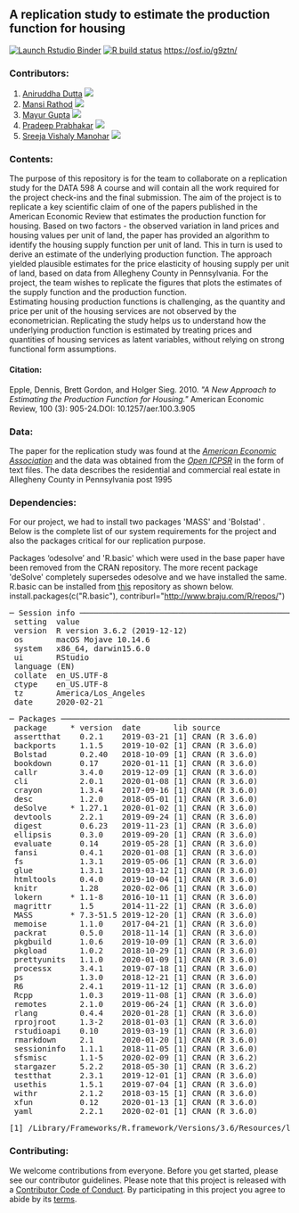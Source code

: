 
## A replication study to estimate the production function for housing

<!-- badges: start -->
[![Launch Rstudio Binder](http://mybinder.org/badge_logo.svg)](https://mybinder.org/v2/gh/ReplicationStudy/ReplicationStudyToEstimatePFforHousing/master?urlpath=rstudio)
[![R build status](https://github.com/ReplicationStudy/ReplicationStudyToEstimatePFforHousing/workflows/R-CMD-check/badge.svg)](https://github.com/ReplicationStudy/ReplicationStudyToEstimatePFforHousing/actions)
https://osf.io/g9ztn/
<!-- badges: end -->


### Contributors: 

1. [Aniruddha Dutta](https://github.com/aniruddha29) [![](https://orcid.org/sites/default/files/images/orcid_16x16.png)](https://orcid.org/0000-0002-3905-946X)
2. [Mansi Rathod](https://github.com/rathodmansi) [![](https://orcid.org/sites/default/files/images/orcid_16x16.png)]( https://orcid.org/0000-0001-7089-4300 )
3. [Mayur Gupta](https://github.com/mayurgpt07) [![](https://orcid.org/sites/default/files/images/orcid_16x16.png)](https://orcid.org/0000-0001-9139-5519) 
4. [Pradeep Prabhakar](https://github.com/Pradeepprabhakar92) [![](https://orcid.org/sites/default/files/images/orcid_16x16.png)](https://orcid.org/0000-0001-6202-5607) 
5. [Sreeja Vishaly Manohar](https://github.com/Sreejavm) [![](https://orcid.org/sites/default/files/images/orcid_16x16.png)](https://orcid.org/0000-0002-7566-5336 )

### Contents:

The purpose of this repository is for the team to collaborate on a replication study for the DATA 598 A course and will contain all the work required for the project check-ins and the final submission. The aim of the project is to replicate a key scientific claim of one of the papers published in the American Economic Review that estimates the production function for housing. Based on two factors - the observed variation in land prices and housing values per unit of land, the paper has provided an algorithm to identify the housing supply function per unit of land. This in turn is used to derive an estimate of the underlying production function. The approach yielded plausible estimates for the price elasticity of housing supply per unit of land, based on data from Allegheny County in Pennsylvania. For the project, the team wishes to replicate the figures that plots the estimates of the supply function and the production function. \
Estimating housing production functions is challenging, as the quantity and price per unit of the housing services are not observed by the econometrician. Replicating the study helps us to understand how the underlying production function is estimated by treating prices and quantities of housing services as latent variables, without relying on strong functional form assumptions.
#### Citation:
Epple, Dennis, Brett Gordon, and Holger Sieg. 2010. *"A New Approach to Estimating the Production Function for Housing."* American Economic Review, 100 (3): 905-24.DOI: 10.1257/aer.100.3.905

### Data:
The paper for the replication study was found at the *[American Economic Association](https://www.aeaweb.org/articles?id=10.1257/aer.100.3.905)* and the data was obtained from the *[Open ICPSR](https://www.openicpsr.org/openicpsr/project/112360/version/V1/view)* in the form of text files. The data describes the residential and commercial real estate in Allegheny County in Pennsylvania post 1995 <br/>

### Dependencies:
For our project, we had to install two packages 'MASS' and 'Bolstad' . Below is the complete list of our system requirements for the project and also the packages critical for our replication purpose.

Packages ‘odesolve’ and 'R.basic' which were used in the base paper have been removed from the CRAN repository. The more recent package 'deSolve' completely supersedes odesolve and we have installed the same. R.basic can be installed from [this](http://www.braju.com/R/repos/) repository as shown below. \
install.packages(c("R.basic"), contriburl="http://www.braju.com/R/repos/")

<pre>
─ Session info ───────────────────────────────────────────────────
 setting  value                       
 version  R version 3.6.2 (2019-12-12)
 os       macOS Mojave 10.14.6        
 system   x86_64, darwin15.6.0        
 ui       RStudio                     
 language (EN)                        
 collate  en_US.UTF-8                 
 ctype    en_US.UTF-8                 
 tz       America/Los_Angeles         
 date     2020-02-21                  
</pre>
<pre>
─ Packages ───────────────────────────────────────────────────────
 package     * version  date       lib source        
 assertthat    0.2.1    2019-03-21 [1] CRAN (R 3.6.0)
 backports     1.1.5    2019-10-02 [1] CRAN (R 3.6.0)
 Bolstad       0.2.40   2018-10-09 [1] CRAN (R 3.6.0)
 bookdown      0.17     2020-01-11 [1] CRAN (R 3.6.0)
 callr         3.4.0    2019-12-09 [1] CRAN (R 3.6.0)
 cli           2.0.1    2020-01-08 [1] CRAN (R 3.6.0)
 crayon        1.3.4    2017-09-16 [1] CRAN (R 3.6.0)
 desc          1.2.0    2018-05-01 [1] CRAN (R 3.6.0)
 deSolve     * 1.27.1   2020-01-02 [1] CRAN (R 3.6.0)
 devtools      2.2.1    2019-09-24 [1] CRAN (R 3.6.0)
 digest        0.6.23   2019-11-23 [1] CRAN (R 3.6.0)
 ellipsis      0.3.0    2019-09-20 [1] CRAN (R 3.6.0)
 evaluate      0.14     2019-05-28 [1] CRAN (R 3.6.0)
 fansi         0.4.1    2020-01-08 [1] CRAN (R 3.6.0)
 fs            1.3.1    2019-05-06 [1] CRAN (R 3.6.0)
 glue          1.3.1    2019-03-12 [1] CRAN (R 3.6.0)
 htmltools     0.4.0    2019-10-04 [1] CRAN (R 3.6.0)
 knitr         1.28     2020-02-06 [1] CRAN (R 3.6.0)
 lokern      * 1.1-8    2016-10-11 [1] CRAN (R 3.6.0)
 magrittr      1.5      2014-11-22 [1] CRAN (R 3.6.0)
 MASS        * 7.3-51.5 2019-12-20 [1] CRAN (R 3.6.0)
 memoise       1.1.0    2017-04-21 [1] CRAN (R 3.6.0)
 packrat       0.5.0    2018-11-14 [1] CRAN (R 3.6.0)
 pkgbuild      1.0.6    2019-10-09 [1] CRAN (R 3.6.0)
 pkgload       1.0.2    2018-10-29 [1] CRAN (R 3.6.0)
 prettyunits   1.1.0    2020-01-09 [1] CRAN (R 3.6.0)
 processx      3.4.1    2019-07-18 [1] CRAN (R 3.6.0)
 ps            1.3.0    2018-12-21 [1] CRAN (R 3.6.0)
 R6            2.4.1    2019-11-12 [1] CRAN (R 3.6.0)
 Rcpp          1.0.3    2019-11-08 [1] CRAN (R 3.6.0)
 remotes       2.1.0    2019-06-24 [1] CRAN (R 3.6.0)
 rlang         0.4.4    2020-01-28 [1] CRAN (R 3.6.0)
 rprojroot     1.3-2    2018-01-03 [1] CRAN (R 3.6.0)
 rstudioapi    0.10     2019-03-19 [1] CRAN (R 3.6.0)
 rmarkdown     2.1      2020-01-20 [1] CRAN (R 3.6.0)
 sessioninfo   1.1.1    2018-11-05 [1] CRAN (R 3.6.0)
 sfsmisc       1.1-5    2020-02-09 [1] CRAN (R 3.6.2)
 stargazer     5.2.2    2018-05-30 [1] CRAN (R 3.6.2)
 testthat      2.3.1    2019-12-01 [1] CRAN (R 3.6.0)
 usethis       1.5.1    2019-07-04 [1] CRAN (R 3.6.0)
 withr         2.1.2    2018-03-15 [1] CRAN (R 3.6.0)
 xfun          0.12     2020-01-13 [1] CRAN (R 3.6.0)
 yaml          2.2.1    2020-02-01 [1] CRAN (R 3.6.0)
</pre>
<pre>
[1] /Library/Frameworks/R.framework/Versions/3.6/Resources/library
</pre>

### Contributing:
We welcome contributions from everyone. Before you get started, please see our contributor guidelines. Please note that this project is released with a [Contributor Code of Conduct](https://github.com/ReplicationStudy/ReplicationStudyToEstimatePFforHousing/blob/master/CODE_OF_CONDUCT.md). By participating in this project you agree to abide by its [terms](https://github.com/ReplicationStudy/ReplicationStudyToEstimatePFforHousing/blob/master/CONTRIBUTING.md).

